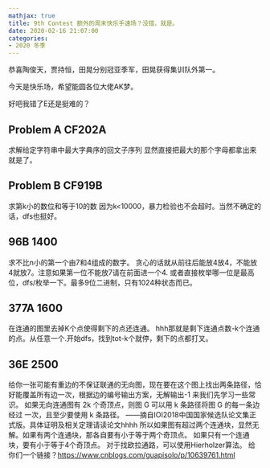 ```yaml
---
mathjax: true
title: 9th Contest 额外的周末快乐手速场？没错，就是。
date: 2020-02-16 21:07:00
categories:
- 2020 冬季
---
```


恭喜陶俊天，贾持恒，田晃分别冠亚季军，田晃获得集训队外第一。

今天是快乐场，希望能圆各位大佬AK梦。

好吧我错了E还是挺难的？

## Problem A  CF202A

求解给定字符串中最大字典序的回文子序列
显然直接把最大的那个字母都拿出来就是了。

## Problem B  CF919B

求第k小的数位和等于10的数
因为k<10000，暴力检验也不会超时。当然不确定的话，dfs也挺好。

## 96B 1400

求不比n小的第一个由7和4组成的数字。
贪心的话就从前往后能放4放4，不能放4就放7。注意如果第一位不能放7请在前面进一个4.
或者直接枚举哪一位是最高位，dfs/枚举一下。最多9位二进制，只有1024种状态而已。

## 377A 1600

在连通的图里去掉K个点使得剩下的点还连通。
hhh那就是剩下连通点数-k个连通的点。从任意一个.开始dfs，找到tot-k个就停，剩下的点都打叉。

## 36E 2500

给你一张可能有重边的不保证联通的无向图，现在要在这个图上找出两条路径，恰好能覆盖所有边一次，根据边的编号输出方案，无解输出-1
来我们先学习一些常识。
如果无向连通图有 2k 个奇顶点，则图 G 可以用 k 条路径将图 G 的每一条边经过 一次，且至少要使用 k 条路径。
——摘自IOI2018中国国家候选队论文集正式版。具体证明及相关定理请读论文hhhh
所以如果图有超过两个连通块，显然无解。如果有两个连通块，那各自要有小于等于两个奇顶点。
如果只有一个连通块，要有小于等于4个奇顶点。
对于找欧拉通路，可以使用Hierholzer算法。
给你们一个链接？https://www.cnblogs.com/guapisolo/p/10639761.html
